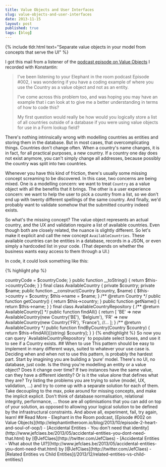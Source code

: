 ```yaml
---
title: Value Objects and User Interfaces
slug: value-objects-and-user-interfaces
date: 2013-11-15
layout: post
published: true
tags: [blog]
---
```


{% include tldr.html text="Separate value objects in your model from concepts that serve the UI" %}

I got this mail from a listener of the [podcast episode on Value Objects](http://elephantintheroom.io/blog/2013/10/episode-2-heart-and-soul-of-oop/) I recorded with Konstantin:

<blockquote>
I've been listening to your Elephant in the room podcast Episode #002, i was wondering if you have a coding example of where you use the Country as a value object and not as an entity.

I've come across this problem too, and was hoping you may have an example that i can look at to give me a better understanding in terms of how to code this?

My first question would really be how would you logically store a list of all countries outside of a database if you were using value objects for use in a Form lookup field?
</blockquote>

There's nothing intrinsically wrong with modelling countries as entities and storing them in the database. But in most cases,
that overcomplicating things. Countries don't change often. When a country's name changes,
it is in fact, for all practical purposes, a new country. If a country one day does not exist anymore, you can't simply
change all addresses, because possibly the country was split into two countries.

Whenever you have this kind of friction, there's usually some missing concept screaming to be discovered. In this case,
two concerns are being mixed. One is a modelling concern: we want to treat `Country` as a value object with all the
benefits that it brings. The other is a user experience concern: we want to help the user to pick a country from a list, so we don't
end up with twenty different spellings of the same country. And finally, we'd probably want to validate somehow that the
submitted country indeed exists.

So what's the missing concept? The value object represents an actual country, and the UX and validation require a list of
available countries. Even though both are closely related, the nuance is slightly different. So let's make it explicit and
 call the new concept `AvailableCountries`. These available countries can be entities in a database, records in a JSON, or
 even simply a hardcoded list in your code. (That depends on whether the business wants easy access to them through a UI.)

In code, it could look something like this:

{% highlight php %}
<?php

final class Country
{
    private $countryCode;

    public function __construct($countryCode)
    {
        $this->countryCode = $countryCode;
    }

    public function __toString()
    {
        return $this->countryCode;
    }
}

final class AvailableCountry
{
    private $country;
    private $name;

    public function __construct(Country $country, $name)
    {
        $this->country = $country;
        $this->name = $name;
    }

    /** @return Country */
    public function getCountry()
    {
        return $this->country;
    }

    public function getName()
    {
        return $this->name;
    }

}

final class AvailableCountryRepository
{
    /** @return AvailableCountry[] */
    public function findAll()
    {
        return [
            'BE' => new AvailableCountry(new Country('BE'), 'Belgium'),
            'FR' => new AvailableCountry(new Country('FR'), 'France'),
            //...
        ];
    }

    /** @return AvailableCountry */
    public function findByCountry(Country $country)
    {
        return $this->findAll()[(string) $country];
    }
}
{% endhighlight %}

So now you can query `AvailableCountryRepository` to populate select boxes, and use it to see if a Country exists.

## When to use

This pattern should be easy to implement in many different ways, suited to whatever your use case is. Deciding when and
when not to use this pattern, is probably the hardest part. Start by imagining you are building a 'pure' model. There's
no UI, no database, just code. Is the thing you're modelling an entity or a value object? Does it change over time? If two
 instances have the same value, can they have a different identity? Or is it the value alone that defines what they are?
Try listing the problems you are trying to solve (model, UX, validation, ...) and try to come up with a separate solution
for each of them. Take decoupling to the max, poke around for missing concepts, and make the implicit explicit. Don't think
of database normalisation, relational integrity, performance, ... those are all optimisations that you can add on top of
your solution, as opposed to allowing your logical solution to be defined by the infrastructural constraints. And above all,
experiment, fail, try again, learn!


## Read More

- Elephant in the Room podcast, [Episode #002 on Value Objects](http://elephantintheroom.io/blog/2013/10/episode-2-heart-and-soul-of-oop/)
- [Accidental Entities - You don't need that identity](http://www.jefclaes.be/2013/05/accidental-entities-you-dont-need-that.html) by [@JefClaes](http://twitter.com/JefClaes)
- [Accidental Entities - What about the UI?](http://www.jefclaes.be/2013/05/accidental-entities-you-dont-need-that.html) by [@JefClaes](http://twitter.com/JefClaes)
- [Related Entities vs Child Entities](/2013/12/related-entities-vs-child-entities/)

